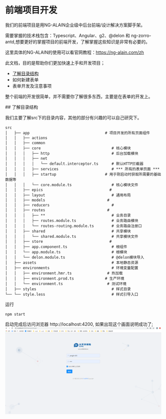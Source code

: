 # 前端项目开发 

我们的前端项目是用NG-ALAIN企业级中后台前端/设计解决方案脚手架。

需要掌握的技术栈包含：Typescript、Angular、g2、@delon 和 ng-zorro-antd,想要更好的掌握项目的前端开发，了解掌握这些知识是非常有必要的。

这里具体的NG-ALAIN的使用可以看官网教程：<https://ng-alain.com/zh>

此文档，目的是帮助你们更加快速上手和开发项目；

- [了解目录结构](#Catalog)
- 如何新建表单
- 表单开发及注意事项

整个前端的开发很简单，并不需要你了解很多东西，主要是在表单的开发上。

<div id="Catalog"></div>
## 了解目录结构 

我们主要了解src下的目录内容，其他的部分有兴趣的可以自己研究下。

```
src
│   ├── app									 # 项目开发的所有页面组件
│   │   ├── actions
│   │   ├── common
│   │   ├── core                                # 核心模块
│   │   │   ├── http							# 后台加载模块
│   │   │   ├── net
│   │   │   │   └── default.interceptor.ts      # 默认HTTP拦截器
│   │   │   ├── services						# *** 所有的表单页面 ***
│   │   │   ├── startup						 # 用于刚启动时获取所需要的基础数据等
│   │   │   └── core.module.ts                  # 核心模块文件
│   │   ├── epics							   #
│   │   ├── layout                              # 通用布局
│   │   ├── models							  #
│   │   ├── reducers							#
│   │   ├── routes							  #
│   │   │   ├── **                              # 业务目录
│   │   │   ├── routes.module.ts                # 业务路由模块
│   │   │   └── routes-routing.module.ts        # 业务路由注册口
│   │   ├── shared                              # 共享模块
│   │   │   └── shared.module.ts                # 共享模块文件
│   │   ├── store							   #
│   │   ├── app.component.ts                    # 根组件
│   │   └── app.module.ts                       # 根模块
│   │   └── delon.module.ts                     # @delon模块导入
│   ├── assets                                  # 本地静态资源
│   ├── environments                            # 环境变量配置
│   │   ├── environment.hmr.ts				  # 热加载
│   │   ├── environment.prod.ts				 # 生产环境
│   │   └── environment.ts					  # 测试环境
│   ├── styles                                  # 样式目录
└── └── style.less                              # 样式引导入口
```

运行

```
npm start
```

启动完成后访问浏览器  http://localhost:4200, 如果出现这个画面说明成功了;
<img src="../images/login.png">

